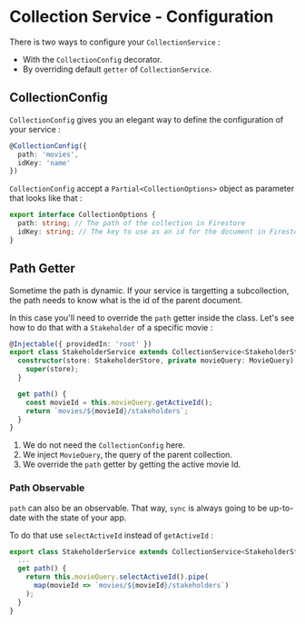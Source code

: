 # Collection Service - Configuration
There is two ways to configure your `CollectionService` : 
- With the `CollectionConfig` decorator.
- By overriding default `getter` of `CollectionService`.

## CollectionConfig
`CollectionConfig` gives you an elegant way to define the configuration of your service : 

```typescript
@CollectionConfig({
  path: 'movies',
  idKey: 'name'
})
```

`CollectionConfig` accept a `Partial<CollectionOptions>` object as parameter that looks like that : 
```typescript
export interface CollectionOptions {
  path: string; // The path of the collection in Firestore
  idKey: string; // The key to use as an id for the document in Firestore. Default is store.idKey
}
```


## Path Getter
Sometime the path is dynamic. If your service is targetting a subcollection, the path needs to know what is the id of the parent document.

In this case you'll need to override the `path` getter inside the class. Let's see how to do that with a `Stakeholder` of a specific movie :

```typescript
@Injectable({ providedIn: 'root' })
export class StakeholderService extends CollectionService<StakeholderState> {
  constructor(store: StakeholderStore, private movieQuery: MovieQuery) {
    super(store);
  }

  get path() {
    const movieId = this.movieQuery.getActiveId();
    return `movies/${movieId}/stakeholders`;
  }
}
```
1. We do not need the `CollectionConfig` here.
2. We inject `MovieQuery`, the query of the parent collection.
3. We override the `path` getter by getting the active movie Id.


### Path Observable
`path` can also be an observable. That way, `sync` is always going to be up-to-date with the state of your app.

To do that use `selectActiveId` instead of `getActiveId` :
```typescript
export class StakeholderService extends CollectionService<StakeholderState> {
  ...
  get path() {
    return this.movieQuery.selectActiveId().pipe(
      map(movieId => `movies/${movieId}/stakeholders`)
    );
  }
}
```
